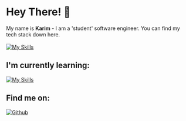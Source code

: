 # Hey There! 👋

My name is <b>Karim</b> - I am a 'student' software engineer. You can find my tech stack down here.
</br>
</br>
[![My Skills](https://skillicons.dev/icons?i=py,cs,javascript,java,php,laravel,dotnet,unity,tailwind,mysql,azure)](https://skillicons.dev)

## I'm currently learning:
[![My Skills](https://skillicons.dev/icons?i=rust,pytorch,sklearn,tensorflow)](https://skillicons.dev)

## Find me on:
<p><a href="https://github.com/karimdiabb" target="_blank"><img alt="Github" src="https://img.shields.io/badge/GitHub-%2312100E.svg?&style=for-the-badge&logo=Github&logoColor=white" /></a> 
   <!-- <a href="https://www.linkedin.com/in/karim-el-diab-a4aa6a277" target="_blank"><img alt="LinkedIn" src="https://img.shields.io/badge/linkedin-%230077B5.svg?&style=for-the-badge&logo=linkedin&logoColor=white" /></a> -->
</p>

<!--
**karimdiabb/karimdiabb** is a ✨ _special_ ✨ repository because its `README.md` (this file) appears on your GitHub profile.

Here are some ideas to get you started:

- 🔭 I’m currently working on ...
- 🌱 I’m currently learning ...
- 👯 I’m looking to collaborate on ...
- 🤔 I’m looking for help with ...
- 💬 Ask me about ...
- 📫 How to reach me: ...
- 😄 Pronouns: ...
- ⚡ Fun fact: ...
-->

